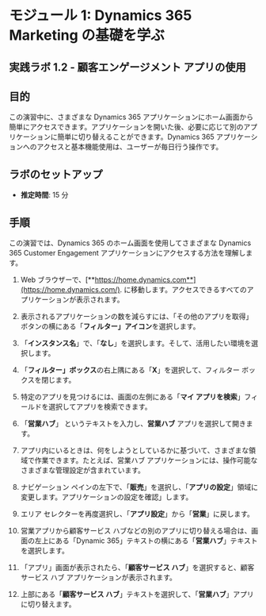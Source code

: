 ﻿---
lab:
    title: 'ラボ 1.2: 顧客エンゲージメント アプリの使用'
    module: 'モジュール 1: Dynamics 365 Marketing の基礎を学ぶ'
---

モジュール 1: Dynamics 365 Marketing の基礎を学ぶ
========================

## 実践ラボ 1.2 - 顧客エンゲージメント アプリの使用 

## 目的

この演習中に、さまざまな Dynamics 365 アプリケーションにホーム画面から簡単にアクセスできます。アプリケーションを開いた後、必要に応じて別のアプリケーションに簡単に切り替えることができます。Dynamics 365 アプリケーションへのアクセスと基本機能使用は、ユーザーが毎日行う操作です。


## ラボのセットアップ

  - **推定時間**: 15 分

## 手順

この演習では、Dynamics 365 のホーム画面を使用してさまざまな Dynamics 365 Customer Engagement アプリケーションにアクセスする方法を理解します。 

1. Web ブラウザーで、[**https://home.dynamics.com**](https://home.dynamics.com/). に移動します。アクセスできるすべてのアプリケーションが表示されます。 

2. 表示されるアプリケーションの数を減らすには、「その他のアプリを取得」ボタンの横にある「**フィルター」アイコン**を選択します。 

3. 「**インスタンス名**」で、「**なし**」を選択します。そして、活用したい環境を選択します。 

4. 「**フィルター」ボックス**の右上隅にある「**X**」を選択して、フィルター ボックスを閉じます。 

5. 特定のアプリを見つけるには、画面の左側にある「**マイ アプリを検索**」フィールドを選択してアプリを検索できます。 

6. 「**営業ハブ**」 というテキストを入力し、**営業ハブ** アプリを選択して開きます。 

7. アプリ内にいるときは、何をしようとしているかに基づいて、さまざまな領域で作業できます。たとえば、営業ハブ アプリケーションには、操作可能なさまざまな管理設定が含まれています。 

8. ナビゲーション ペインの左下で、「**販売**」を選択し、「**アプリの設定**」領域に変更します。アプリケーションの設定を確認」します。

9. エリア セレクターを再度選択し、「**アプリ設定**」から「**営業**」に戻します。

10. 営業アプリから顧客サービス ハブなどの別のアプリに切り替える場合は、画面の左上にある「Dynamic 365」テキストの横にある「**営業ハブ**」テキストを選択します。 

11. 「アプリ」画面が表示されたら、「**顧客サービス ハブ**」を選択すると、顧客サービス ハブ アプリケーションが表示されます。 

12. 上部にある「**顧客サービス ハブ**」テキストを選択して、「**営業ハブ**」アプリに切り替えます。 
